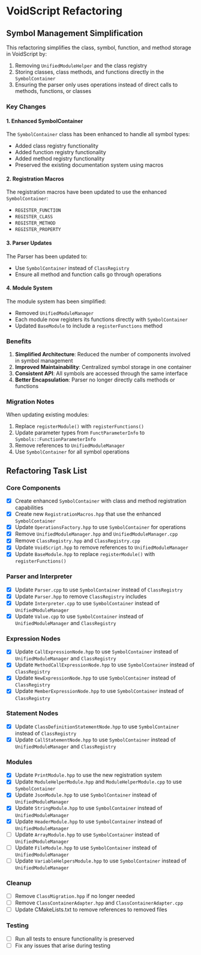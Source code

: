 # VoidScript Refactoring

## Symbol Management Simplification

This refactoring simplifies the class, symbol, function, and method storage in VoidScript by:

1. Removing `UnifiedModuleHelper` and the class registry
2. Storing classes, class methods, and functions directly in the `SymbolContainer`
3. Ensuring the parser only uses operations instead of direct calls to methods, functions, or classes

### Key Changes

#### 1. Enhanced SymbolContainer

The `SymbolContainer` class has been enhanced to handle all symbol types:
- Added class registry functionality
- Added function registry functionality
- Added method registry functionality
- Preserved the existing documentation system using macros

#### 2. Registration Macros

The registration macros have been updated to use the enhanced `SymbolContainer`:
- `REGISTER_FUNCTION`
- `REGISTER_CLASS`
- `REGISTER_METHOD`
- `REGISTER_PROPERTY`

#### 3. Parser Updates

The Parser has been updated to:
- Use `SymbolContainer` instead of `ClassRegistry`
- Ensure all method and function calls go through operations

#### 4. Module System

The module system has been simplified:
- Removed `UnifiedModuleManager`
- Each module now registers its functions directly with `SymbolContainer`
- Updated `BaseModule` to include a `registerFunctions` method

### Benefits

1. **Simplified Architecture**: Reduced the number of components involved in symbol management
2. **Improved Maintainability**: Centralized symbol storage in one container
3. **Consistent API**: All symbols are accessed through the same interface
4. **Better Encapsulation**: Parser no longer directly calls methods or functions

### Migration Notes

When updating existing modules:
1. Replace `registerModule()` with `registerFunctions()`
2. Update parameter types from `FunctParameterInfo` to `Symbols::FunctionParameterInfo`
3. Remove references to `UnifiedModuleManager`
4. Use `SymbolContainer` for all symbol operations

## Refactoring Task List

### Core Components
- [x] Create enhanced `SymbolContainer` with class and method registration capabilities
- [x] Create new `RegistrationMacros.hpp` that use the enhanced `SymbolContainer`
- [x] Update `OperationsFactory.hpp` to use `SymbolContainer` for operations
- [x] Remove `UnifiedModuleManager.hpp` and `UnifiedModuleManager.cpp`
- [x] Remove `ClassRegistry.hpp` and `ClassRegistry.cpp`
- [x] Update `VoidScript.hpp` to remove references to `UnifiedModuleManager`
- [x] Update `BaseModule.hpp` to replace `registerModule()` with `registerFunctions()`

### Parser and Interpreter
- [x] Update `Parser.cpp` to use `SymbolContainer` instead of `ClassRegistry`
- [x] Update `Parser.hpp` to remove `ClassRegistry` includes
- [x] Update `Interpreter.cpp` to use `SymbolContainer` instead of `UnifiedModuleManager`
- [x] Update `Value.cpp` to use `SymbolContainer` instead of `UnifiedModuleManager` and `ClassRegistry`

### Expression Nodes
- [x] Update `CallExpressionNode.hpp` to use `SymbolContainer` instead of `UnifiedModuleManager` and `ClassRegistry`
- [x] Update `MethodCallExpressionNode.hpp` to use `SymbolContainer` instead of `ClassRegistry`
- [x] Update `NewExpressionNode.hpp` to use `SymbolContainer` instead of `ClassRegistry`
- [x] Update `MemberExpressionNode.hpp` to use `SymbolContainer` instead of `ClassRegistry`

### Statement Nodes
- [x] Update `ClassDefinitionStatementNode.hpp` to use `SymbolContainer` instead of `ClassRegistry`
- [x] Update `CallStatementNode.hpp` to use `SymbolContainer` instead of `UnifiedModuleManager` and `ClassRegistry`

### Modules
- [x] Update `PrintModule.hpp` to use the new registration system
- [x] Update `ModuleHelperModule.hpp` and `ModuleHelperModule.cpp` to use `SymbolContainer`
- [x] Update `JsonModule.hpp` to use `SymbolContainer` instead of `UnifiedModuleManager`
- [x] Update `StringModule.hpp` to use `SymbolContainer` instead of `UnifiedModuleManager`
- [x] Update `HeaderModule.hpp` to use `SymbolContainer` instead of `UnifiedModuleManager`
- [ ] Update `ArrayModule.hpp` to use `SymbolContainer` instead of `UnifiedModuleManager`
- [ ] Update `FileModule.hpp` to use `SymbolContainer` instead of `UnifiedModuleManager`
- [ ] Update `VariableHelpersModule.hpp` to use `SymbolContainer` instead of `UnifiedModuleManager`

### Cleanup
- [ ] Remove `ClassMigration.hpp` if no longer needed
- [ ] Remove `ClassContainerAdapter.hpp` and `ClassContainerAdapter.cpp`
- [ ] Update CMakeLists.txt to remove references to removed files

### Testing
- [ ] Run all tests to ensure functionality is preserved
- [ ] Fix any issues that arise during testing